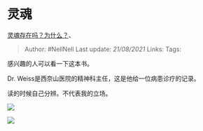 # 灵魂
[灵魂存在吗？为什么？](https://www.zhihu.com/question/20693940/answer/1883109612)、

> Author: #NellNell 
Last update: *21/08/2021* 
Links:
Tags: 

感兴趣的人可以看一下这本书。

Dr. Weiss是西奈山医院的精神科主任，这是他给一位病患诊疗的记录。

读的时候自己分辨。不代表我的立场。

![](https://pic1.zhimg.com/50/v2-b1cf53c1c432632625e25c88fc2810e9_720w.jpg?source=c8b7c179)

![](https://pic1.zhimg.com/80/v2-b1cf53c1c432632625e25c88fc2810e9_720w.jpg?source=c8b7c179)

  
  


